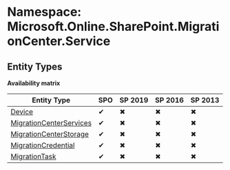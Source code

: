 # Namespace: Microsoft.Online.SharePoint.MigrationCenter.Service

## Entity Types

**Availability matrix**

Entity Type | SPO | SP 2019 | SP 2016 | SP 2013
----------|-----|---------|---------|--------
[Device](./EntityTypes/Device.md) | ✔ | ✖ | ✖ | ✖
[MigrationCenterServices](./EntityTypes/MigrationCenterServices.md) | ✔ | ✖ | ✖ | ✖
[MigrationCenterStorage](./EntityTypes/MigrationCenterStorage.md) | ✔ | ✖ | ✖ | ✖
[MigrationCredential](./EntityTypes/MigrationCredential.md) | ✔ | ✖ | ✖ | ✖
[MigrationTask](./EntityTypes/MigrationTask.md) | ✔ | ✖ | ✖ | ✖
